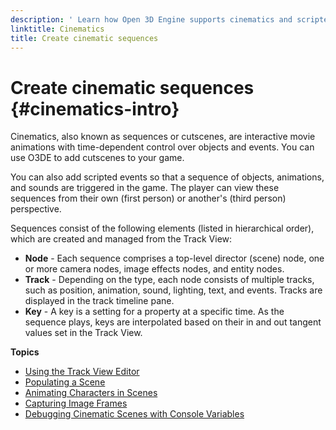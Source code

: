 ```yaml
---
description: ' Learn how Open 3D Engine supports cinematics and scripted event sequences. '
linktitle: Cinematics
title: Create cinematic sequences
---
```

# Create cinematic sequences {#cinematics-intro}

Cinematics, also known as sequences or cutscenes, are interactive movie animations with time\-dependent control over objects and events\. You can use O3DE to add cutscenes to your game\.

You can also add scripted events so that a sequence of objects, animations, and sounds are triggered in the game\. The player can view these sequences from their own \(first person\) or another's \(third person\) perspective\.

Sequences consist of the following elements \(listed in hierarchical order\), which are created and managed from the Track View:
+ **Node** - Each sequence comprises a top\-level director \(scene\) node, one or more camera nodes, image effects nodes, and entity nodes\.
+ **Track** - Depending on the type, each node consists of multiple tracks, such as position, animation, sound, lighting, text, and events\. Tracks are displayed in the track timeline pane\.
+ **Key** - A key is a setting for a property at a specific time\. As the sequence plays, keys are interpolated based on their in and out tangent values set in the Track View\.

**Topics**
+ [Using the Track View Editor](/docs/user-guide/features/visualization/cinematics/track-view/editor.md)
+ [Populating a Scene](/docs/user-guide/features/visualization/cinematics/populating-a-scene.md)
+ [Animating Characters in Scenes](/docs/user-guide/features/visualization/cinematics/animation-intro.md)
+ [Capturing Image Frames](/docs/user-guide/features/visualization/cinematics/image-capture.md)
+ [Debugging Cinematic Scenes with Console Variables](/docs/user-guide/features/visualization/cinematics/debugging.md)